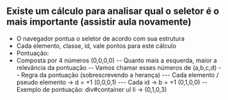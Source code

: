 ## Existe um cálculo para analisar qual o seletor é o mais importante (assistir aula novamente)

- O navegador pontua o seletor de acordo com sua estrutura
- Cada elemento, classe, id, vale pontos para este cálculo
- Pontuação:
- Composta por 4 números (0,0,0,0)
-- Quanto mais a esquerda, maior a relevância da pontuação
-- Vamos chamar esses números de (a,b,c,d)
-- Regra da pontuação (sobrescrevendo a herança)
--- Cada elemento / pseudo elemento -> d = +1 (0,0,0,1)
--- Cada id -> b = +1 (0,1,0,0)
-- Exemplo de pontuação: div#container ul li -> (0,1,0,3)